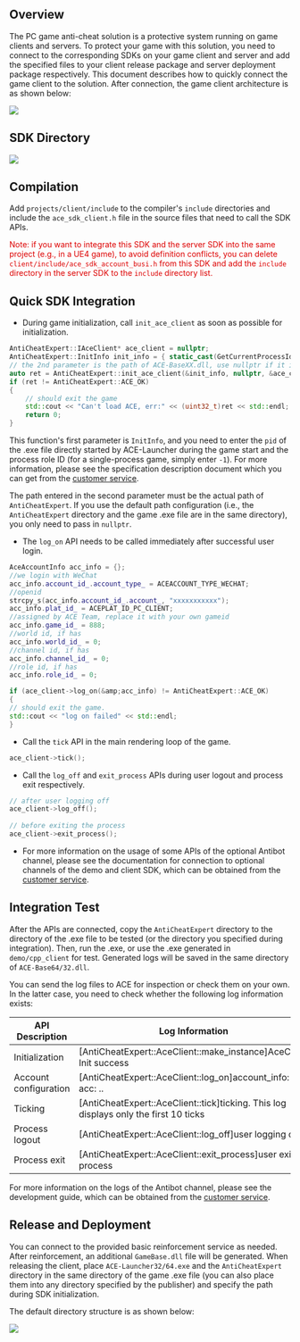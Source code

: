 ## Overview

The PC game anti-cheat solution is a protective system running on game clients and servers. To protect your game with this solution, you need to connect to the corresponding SDKs on your game client and server and add the specified files to your client release package and server deployment package respectively. This document describes how to quickly connect the game client to the solution. After connection, the game client architecture is as shown below:

![ ](/docs/ACE-doc/50_anti-cheat-pc/10/4.png)

## SDK Directory

![ ](/docs/ACE-doc/50_anti-cheat-pc/10/5.png)

## Compilation

Add `projects/client/include` to the compiler's `include` directories and include the `ace_sdk_client.h` file in the source files that need to call the SDK APIs.

<font color="#dd0000">Note: if you want to integrate this SDK and the server SDK into the same project (e.g., in a UE4 game), to avoid definition conflicts, you can delete `client/include/ace_sdk_account_busi.h` from this SDK and add the `include` directory in the server SDK to the `include` directory list.</font>

## Quick SDK Integration

* During game initialization, call `init_ace_client` as soon as possible for initialization.

``` c++
AntiCheatExpert::IAceClient* ace_client = nullptr; 
AntiCheatExpert::InitInfo init_info = { static_cast(GetCurrentProcessId()), -1 }; 
// the 2nd parameter is the path of ACE-BaseXX.dll, use nullptr if it is in the default path 
auto ret = AntiCheatExpert::init_ace_client(&init_info, nullptr, &ace_client); 
if (ret != AntiCheatExpert::ACE_OK) 
{ 
    // should exit the game 
    std::cout << "Can't load ACE, err:" << (uint32_t)ret << std::endl; 
    return 0; 
}
```

This function's first parameter is `InitInfo`, and you need to enter the `pid` of the .exe file directly started by ACE-Launcher during the game start and the process role ID (for a single-process game, simply enter `-1`). For more information, please see the specification description document which you can get from the <a href="https://admin.qidian.qq.com/template/blue/mp/menu/qr-code-jump.html?linkType=0&env=ol&kfuin=2852167644&fid=28&key=d81ab0145faf07ade8b35f63efae4464&cate=1&type=16&ftype=1&_type=wpa&qidian=true" target="_blank">customer service</a>.

The path entered in the second parameter must be the actual path of `AntiCheatExpert`. If you use the default path configuration (i.e., the `AntiCheatExpert` directory and the game .exe file are in the same directory), you only need to pass in `nullptr`.

* The `log_on` API needs to be called immediately after successful user login.

```c++
AceAccountInfo acc_info = {}; 
//we login with WeChat 
acc_info.account_id_.account_type_ = ACEACCOUNT_TYPE_WECHAT; 
//openid 
strcpy_s(acc_info.account_id_.account_, "xxxxxxxxxxx"); 
acc_info.plat_id_ = ACEPLAT_ID_PC_CLIENT; 
//assigned by ACE Team, replace it with your own gameid 
acc_info.game_id_ = 888; 
//world id, if has 
acc_info.world_id_ = 0; 
//channel id, if has 
acc_info.channel_id_ = 0; 
//role id, if has 
acc_info.role_id_ = 0; 

if (ace_client->log_on(&amp;acc_info) != AntiCheatExpert::ACE_OK) 
{ 
// should exit the game. 
std::cout << "log on failed" << std::endl; 
} 
```

* Call the `tick` API in the main rendering loop of the game.

```c++
ace_client->tick();
```

* Call the `log_off` and `exit_process` APIs during user logout and process exit respectively.

```c++
// after user logging off
ace_client->log_off();
 
// before exiting the process
ace_client->exit_process();
```

* For more information on the usage of some APIs of the optional Antibot channel, please see the documentation for connection to optional channels of the demo and client SDK, which can be obtained from the <a href="https://admin.qidian.qq.com/template/blue/mp/menu/qr-code-jump.html?linkType=0&env=ol&kfuin=2852167644&fid=28&key=d81ab0145faf07ade8b35f63efae4464&cate=1&type=16&ftype=1&_type=wpa&qidian=true" target="_blank">customer service</a>.

## Integration Test

After the APIs are connected, copy the `AntiCheatExpert` directory to the directory of the .exe file to be tested (or the directory you specified during integration). Then, run the .exe, or use the .exe generated in `demo/cpp_client` for test. Generated logs will be saved in the same directory of `ACE-Base64/32.dll`.

You can send the log files to ACE for inspection or check them on your own. In the latter case, you need to check whether the following log information exists:

| API Description | Log Information |
|------|------|
| Initialization |[AntiCheatExpert::AceClient::make_instance]AceClient Init success |
| Account configuration |[AntiCheatExpert::AceClient::log_on]account_info: acc: .. |
| Ticking |[AntiCheatExpert::AceClient::tick]ticking. This log displays only the first 10 ticks |
| Process logout |[AntiCheatExpert::AceClient::log_off]user logging off |
| Process exit |[AntiCheatExpert::AceClient::exit_process]user exiting process |

For more information on the logs of the Antibot channel, please see the development guide, which can be obtained from the <a href="https://admin.qidian.qq.com/template/blue/mp/menu/qr-code-jump.html?linkType=0&env=ol&kfuin=2852167644&fid=28&key=d81ab0145faf07ade8b35f63efae4464&cate=1&type=16&ftype=1&_type=wpa&qidian=true" target="_blank">customer service</a>.

## Release and Deployment

You can connect to the provided basic reinforcement service as needed. After reinforcement, an additional `GameBase.dll` file will be generated.
When releasing the client, place `ACE-Launcher32/64.exe` and the `AntiCheatExpert` directory in the same directory of the game .exe file (you can also place them into any directory specified by the publisher) and specify the path during SDK initialization.

The default directory structure is as shown below:

![ ](/docs/ACE-doc/50_anti-cheat-pc/10/6.png)